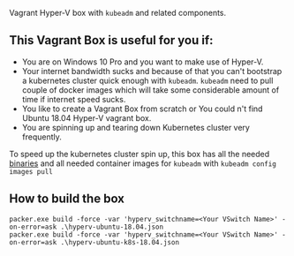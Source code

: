 Vagrant Hyper-V box with `kubeadm` and related components.

## This Vagrant Box is useful for you if:
- You are on Windows 10 Pro and you want to make use of Hyper-V.
- Your internet bandwidth sucks and because of that you can't bootstrap a kubernetes cluster quick enough with `kubeadm`.
`kubeadm` need to pull couple of docker images which will take some considerable amount of time if internet speed sucks.
- You like to create a Vagrant Box from scratch or You could n't find Ubuntu 18.04 Hyper-V vagrant box.
- You are spinning up and tearing down Kubernetes cluster very frequently.

To speed up the kubernetes cluster spin up, this box has all the needed [binaries](bin/kube-install.sh) and all needed
container images for `kubeadm` with `kubeadm config images pull`

## How to build the box

```
packer.exe build -force -var 'hyperv_switchname=<Your VSwitch Name>' -on-error=ask .\hyperv-ubuntu-18.04.json
packer.exe build -force -var 'hyperv_switchname=<Your VSwitch Name>' -on-error=ask .\hyperv-ubuntu-k8s-18.04.json
```
